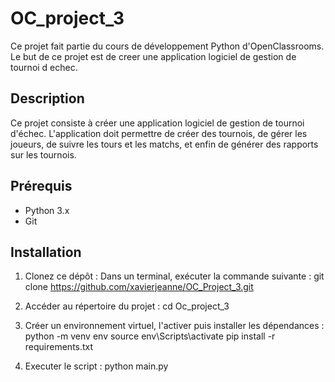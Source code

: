# OC_project_3 

Ce projet fait partie du cours de développement Python d'OpenClassrooms. Le but de ce projet est de creer une application logiciel de gestion de tournoi d echec.

## Description

Ce projet consiste à créer une application logiciel de gestion de tournoi d'échec. L'application doit permettre de créer des tournois, de gérer les joueurs, de suivre les tours et les matchs, et enfin de générer des rapports sur les tournois.

## Prérequis

- Python 3.x
- Git

 

## Installation

1. Clonez ce dépôt :
    Dans un terminal, exécuter la commande suivante : 
    git clone https://github.com/xavierjeanne/OC_Project_3.git

2. Accéder au répertoire du projet :
    cd Oc_project_3

3. Créer un environnement virtuel, l'activer puis installer les dépendances :
    python -m venv env
    source env\Scripts\activate
    pip install -r requirements.txt

4. Executer le script :
    python main.py


